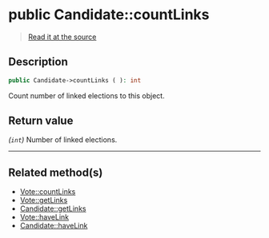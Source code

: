 # public Candidate::countLinks

> [Read it at the source](https://github.com/julien-boudry/Condorcet/blob/master/src/Relations/Linkable.php#L44)

## Description    

```php
public Candidate->countLinks ( ): int
```

Count number of linked elections to this object.


## Return value   

*(`int`)* Number of linked elections.


---------------------------------------

## Related method(s)      

* [Vote::countLinks](/Docs/api-reference/Vote%20Class/Vote--countLinks.md)    
* [Vote::getLinks](/Docs/api-reference/Vote%20Class/Vote--getLinks.md)    
* [Candidate::getLinks](/Docs/api-reference/Candidate%20Class/Candidate--getLinks.md)    
* [Vote::haveLink](/Docs/api-reference/Vote%20Class/Vote--haveLink.md)    
* [Candidate::haveLink](/Docs/api-reference/Candidate%20Class/Candidate--haveLink.md)    
